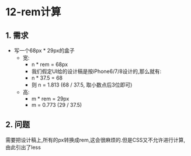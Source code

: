 # 12-rem计算

## 1. 需求

- 写一个68px * 29px的盒子
  - 宽:
    - n * rem = 68px
    - 我们假定UI给的设计稿是按iPhone6/7/8设计的,那么就有:
    - n * 37.5 = 68
    - 则 n = 1.813 (68 / 37.5, 取小数点后3位即可)
  - 高:
    - m * rem = 29px
    - m = 0.773 (29 / 37.5)

## 2. 问题

需要把设计稿上,所有的px转换成rem,这会很麻烦的.但是CSS又不允许进行计算,由此引出了less
